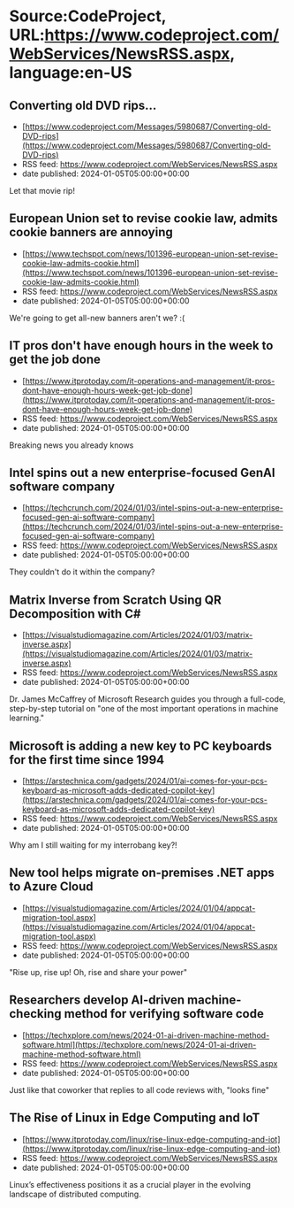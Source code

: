 # Source:CodeProject, URL:https://www.codeproject.com/WebServices/NewsRSS.aspx, language:en-US

## Converting old DVD rips...
 - [https://www.codeproject.com/Messages/5980687/Converting-old-DVD-rips](https://www.codeproject.com/Messages/5980687/Converting-old-DVD-rips)
 - RSS feed: https://www.codeproject.com/WebServices/NewsRSS.aspx
 - date published: 2024-01-05T05:00:00+00:00

Let that movie rip!

## European Union set to revise cookie law, admits cookie banners are annoying
 - [https://www.techspot.com/news/101396-european-union-set-revise-cookie-law-admits-cookie.html](https://www.techspot.com/news/101396-european-union-set-revise-cookie-law-admits-cookie.html)
 - RSS feed: https://www.codeproject.com/WebServices/NewsRSS.aspx
 - date published: 2024-01-05T05:00:00+00:00

We're going to get all-new banners aren't we? :(

## IT pros don't have enough hours in the week to get the job done
 - [https://www.itprotoday.com/it-operations-and-management/it-pros-dont-have-enough-hours-week-get-job-done](https://www.itprotoday.com/it-operations-and-management/it-pros-dont-have-enough-hours-week-get-job-done)
 - RSS feed: https://www.codeproject.com/WebServices/NewsRSS.aspx
 - date published: 2024-01-05T05:00:00+00:00

Breaking news you already knows

## Intel spins out a new enterprise-focused GenAI software company
 - [https://techcrunch.com/2024/01/03/intel-spins-out-a-new-enterprise-focused-gen-ai-software-company](https://techcrunch.com/2024/01/03/intel-spins-out-a-new-enterprise-focused-gen-ai-software-company)
 - RSS feed: https://www.codeproject.com/WebServices/NewsRSS.aspx
 - date published: 2024-01-05T05:00:00+00:00

They couldn't do it within the company?

## Matrix Inverse from Scratch Using QR Decomposition with C#
 - [https://visualstudiomagazine.com/Articles/2024/01/03/matrix-inverse.aspx](https://visualstudiomagazine.com/Articles/2024/01/03/matrix-inverse.aspx)
 - RSS feed: https://www.codeproject.com/WebServices/NewsRSS.aspx
 - date published: 2024-01-05T05:00:00+00:00

Dr. James McCaffrey of Microsoft Research guides you through a full-code, step-by-step tutorial on "one of the most important operations in machine learning."

## Microsoft is adding a new key to PC keyboards for the first time since 1994
 - [https://arstechnica.com/gadgets/2024/01/ai-comes-for-your-pcs-keyboard-as-microsoft-adds-dedicated-copilot-key](https://arstechnica.com/gadgets/2024/01/ai-comes-for-your-pcs-keyboard-as-microsoft-adds-dedicated-copilot-key)
 - RSS feed: https://www.codeproject.com/WebServices/NewsRSS.aspx
 - date published: 2024-01-05T05:00:00+00:00

Why am I still waiting for my interrobang key?!

## New tool helps migrate on-premises .NET apps to Azure Cloud
 - [https://visualstudiomagazine.com/Articles/2024/01/04/appcat-migration-tool.aspx](https://visualstudiomagazine.com/Articles/2024/01/04/appcat-migration-tool.aspx)
 - RSS feed: https://www.codeproject.com/WebServices/NewsRSS.aspx
 - date published: 2024-01-05T05:00:00+00:00

"Rise up, rise up! Oh, rise and share your power"

## Researchers develop AI-driven machine-checking method for verifying software code
 - [https://techxplore.com/news/2024-01-ai-driven-machine-method-software.html](https://techxplore.com/news/2024-01-ai-driven-machine-method-software.html)
 - RSS feed: https://www.codeproject.com/WebServices/NewsRSS.aspx
 - date published: 2024-01-05T05:00:00+00:00

Just like that coworker that replies to all code reviews with, "looks fine"

## The Rise of Linux in Edge Computing and IoT
 - [https://www.itprotoday.com/linux/rise-linux-edge-computing-and-iot](https://www.itprotoday.com/linux/rise-linux-edge-computing-and-iot)
 - RSS feed: https://www.codeproject.com/WebServices/NewsRSS.aspx
 - date published: 2024-01-05T05:00:00+00:00

Linux’s effectiveness positions it as a crucial player in the evolving landscape of distributed computing.

